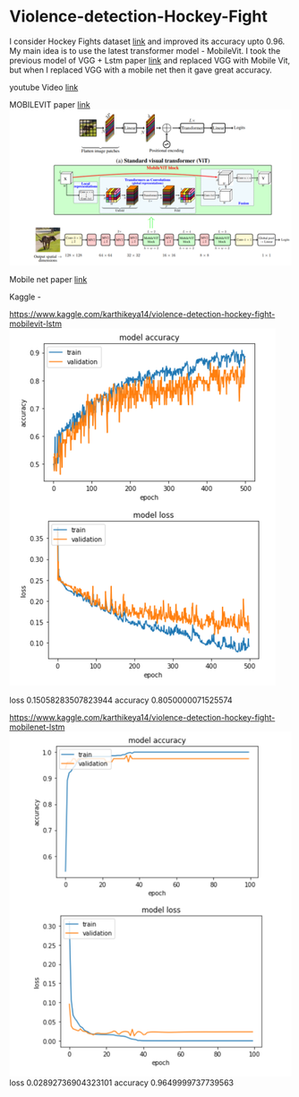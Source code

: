 # Violence-detection-Hockey-Fight

I consider Hockey Fights  dataset [link](http://visilab.etsii.uclm.es/personas/oscar/FightDetection/HockeyFights.zip) and improved its accuracy upto 0.96.
My main idea is to use the latest transformer model - MobileVit. 
I took the previous model of VGG + Lstm paper  [link](https://paperswithcode.com/dataset/hockey-fight-detection-dataset) and replaced VGG with Mobile Vit, but when I replaced VGG with a mobile net then it gave great accuracy.

youtube Video [link](https://www.youtube.com/watch?v=mTiOtYgHPzQ)


MOBILEVIT paper [link](https://arxiv.org/pdf/2110.02178.pdf)
![](/results/mobile.PNG)

Mobile net paper  [link](https://arxiv.org/pdf/1704.04861.pdf)


Kaggle -

https://www.kaggle.com/karthikeya14/violence-detection-hockey-fight-mobilevit-lstm
![](/results/mobvit.PNG)

loss 0.15058283507823944
accuracy 0.8050000071525574

https://www.kaggle.com/karthikeya14/violence-detection-hockey-fight-mobilenet-lstm
![](/results/mobilenet+lstm.PNG)
loss 0.02892736904323101
accuracy 0.9649999737739563
